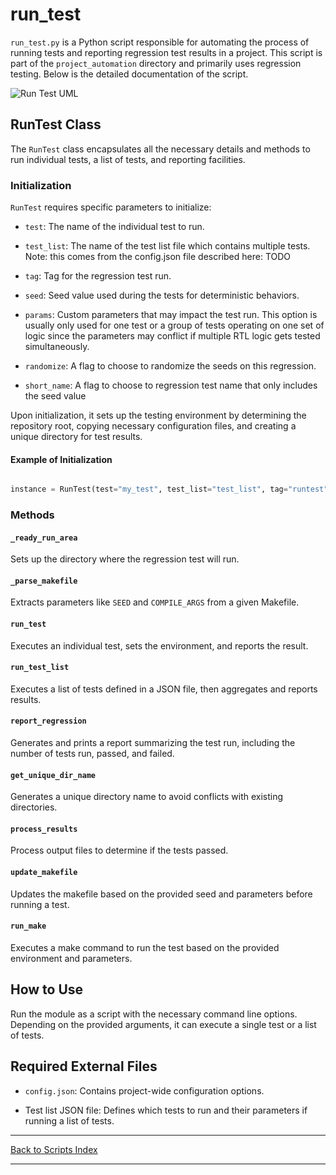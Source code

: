 # run_test

`run_test.py` is a Python script responsible for automating the process of running tests and reporting regression test results in a project. This script is part of the `project_automation` directory and primarily uses regression testing. Below is the detailed documentation of the script.

![Run Test UML](../../images_scripts_uml/ProjAuto_RunTestClass.svg)

## RunTest Class

The `RunTest` class encapsulates all the necessary details and methods to run individual tests, a list of tests, and reporting facilities.

### Initialization

`RunTest` requires specific parameters to initialize:

- `test`: The name of the individual test to run.

- `test_list`: The name of the test list file which contains multiple tests. Note: this comes from the config.json file described here: TODO

- `tag`: Tag for the regression test run.

- `seed`: Seed value used during the tests for deterministic behaviors.

- `params`: Custom parameters that may impact the test run. This option is usually only used for one test or a group of tests operating on one set of logic since the parameters may conflict if multiple RTL logic gets tested simultaneously.

- `randomize`: A flag to choose to randomize the seeds on this regression.

- `short_name`: A flag to choose to regression test name that only includes the seed value

Upon initialization, it sets up the testing environment by determining the repository root, copying necessary configuration files, and creating a unique directory for test results.

#### Example of Initialization

```python

instance = RunTest(test="my_test", test_list="test_list", tag="runtest", seed="12345", params={"param1": "value1", "param2": "value2"}, randomize=False)

```

### Methods

#### `_ready_run_area`

Sets up the directory where the regression test will run.

#### `_parse_makefile`

Extracts parameters like `SEED` and `COMPILE_ARGS` from a given Makefile.

#### `run_test`

Executes an individual test, sets the environment, and reports the result.

#### `run_test_list`

Executes a list of tests defined in a JSON file, then aggregates and reports results.

#### `report_regression`

Generates and prints a report summarizing the test run, including the number of tests run, passed, and failed.

#### `get_unique_dir_name`

Generates a unique directory name to avoid conflicts with existing directories.

#### `process_results`

Process output files to determine if the tests passed.

#### `update_makefile`

Updates the makefile based on the provided seed and parameters before running a test.

#### `run_make`

Executes a make command to run the test based on the provided environment and parameters.

## How to Use

Run the module as a script with the necessary command line options. Depending on the provided arguments, it can execute a single test or a list of tests.

## Required External Files

- `config.json`: Contains project-wide configuration options.

- Test list JSON file: Defines which tests to run and their parameters if running a list of tests.

---

[Back to Scripts Index](index.md)

---
